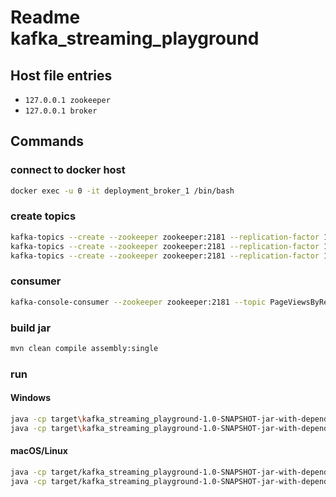 # Readme kafka_streaming_playground
## Host file entries
 - `127.0.0.1 zookeeper`
 - `127.0.0.1 broker`

## Commands
### connect to docker host
```bash
docker exec -u 0 -it deployment_broker_1 /bin/bash
```
### create topics
```bash
kafka-topics --create --zookeeper zookeeper:2181 --replication-factor 1 --partitions 1 --topic PageViews
kafka-topics --create --zookeeper zookeeper:2181 --replication-factor 1 --partitions 1 --topic PageViewsPerRegion
kafka-topics --create --zookeeper zookeeper:2181 --replication-factor 1 --partitions 1 --topic PageViewsByUser
```
### consumer
```bash
kafka-console-consumer --zookeeper zookeeper:2181 --topic PageViewsByRegion --from-beginning --property print.key=true --property value.deserializer=org.apache.kafka.common.serialization.LongDeserializer
```
### build jar
```bash
mvn clean compile assembly:single
```
### run
#### Windows
```bash
java -cp target\kafka_streaming_playground-1.0-SNAPSHOT-jar-with-dependencies.jar ch.hsr.markovshield.PageViewRegionDriver
java -cp target\kafka_streaming_playground-1.0-SNAPSHOT-jar-with-dependencies.jar ch.hsr.markovshield.PageViewRegion
```

#### macOS/Linux
```bash
java -cp target/kafka_streaming_playground-1.0-SNAPSHOT-jar-with-dependencies.jar ch.hsr.markovshield.PageViewRegionDriver
java -cp target/kafka_streaming_playground-1.0-SNAPSHOT-jar-with-dependencies.jar ch.hsr.markovshield.PageViewRegion
```
